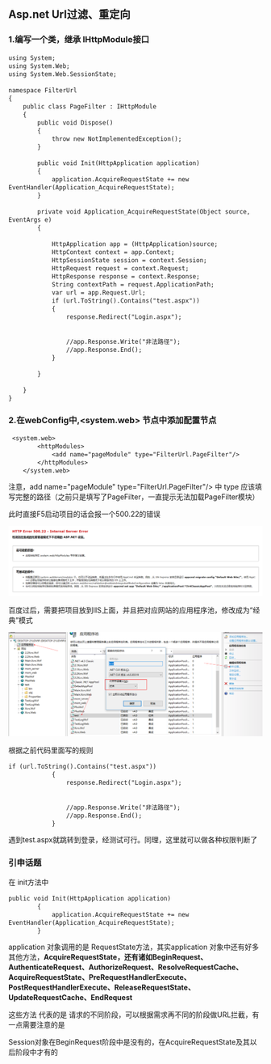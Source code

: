 ## Asp.net  Url过滤、重定向



### 1.编写一个类，继承 IHttpModule接口

```
using System;
using System.Web;
using System.Web.SessionState;

namespace FilterUrl
{
    public class PageFilter : IHttpModule
    {
        public void Dispose()
        {
            throw new NotImplementedException();
        }

        public void Init(HttpApplication application)
        {
            application.AcquireRequestState += new EventHandler(Application_AcquireRequestState);
        }

        private void Application_AcquireRequestState(Object source, EventArgs e)
        {

            HttpApplication app = (HttpApplication)source;
            HttpContext context = app.Context;
            HttpSessionState session = context.Session;
            HttpRequest request = context.Request;
            HttpResponse response = context.Response;
            String contextPath = request.ApplicationPath;
            var url = app.Request.Url;
            if (url.ToString().Contains("test.aspx"))
            {
                response.Redirect("Login.aspx");


                //app.Response.Write("非法路径");
                //app.Response.End();
            }

        }

    }
}
```





### 2.在webConfig中,<system.web> 节点中添加配置节点

```
 <system.web>
		<httpModules>
			<add name="pageModule" type="FilterUrl.PageFilter"/>
		</httpModules>
    </system.web>
```



注意，add name="pageModule" type="FilterUrl.PageFilter"/> 中 type 应该填写完整的路径（之前只是填写了PageFilter，一直提示无法加载PageFilter模块）



此时直接F5启动项目的话会报一个500.22的错误

![](img/1.png)



百度过后，需要把项目放到IIS上面，并且把对应网站的应用程序池，修改成为“经典”模式

![](img/2.png)



根据之前代码里面写的规则

```
if (url.ToString().Contains("test.aspx"))
            {
                response.Redirect("Login.aspx");


                //app.Response.Write("非法路径");
                //app.Response.End();
            }
```

遇到test.aspx就跳转到登录，经测试可行。同理，这里就可以做各种权限判断了





### 引申话题

在 init方法中

```
public void Init(HttpApplication application)
        {
            application.AcquireRequestState += new EventHandler(Application_AcquireRequestState);
        }
```

 application 对象调用的是 RequestState方法，其实application  对象中还有好多其他方法，**AcquireRequestState，还有诸如BeginRequest、AuthenticateRequest、AuthorizeRequest、ResolveRequestCache、AcquireRequestState、PreRequestHandlerExecute、PostRequestHandlerExecute、ReleaseRequestState、UpdateRequestCache、EndRequest**

这些方法 代表的是 请求的不同阶段，可以根据需求再不同的阶段做URL拦截，有一点需要注意的是

Session对象在BeginRequest阶段中是没有的，在AcquireRequestState及其以后阶段中才有的